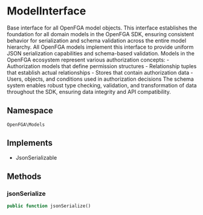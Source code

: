 # ModelInterface

Base interface for all OpenFGA model objects. This interface establishes the foundation for all domain models in the OpenFGA SDK, ensuring consistent behavior for serialization and schema validation across the entire model hierarchy. All OpenFGA models implement this interface to provide uniform JSON serialization capabilities and schema-based validation. Models in the OpenFGA ecosystem represent various authorization concepts: - Authorization models that define permission structures - Relationship tuples that establish actual relationships - Stores that contain authorization data - Users, objects, and conditions used in authorization decisions The schema system enables robust type checking, validation, and transformation of data throughout the SDK, ensuring data integrity and API compatibility.

## Namespace
`OpenFGA\Models`

## Implements
* JsonSerializable



## Methods
### jsonSerialize


```php
public function jsonSerialize()
```




